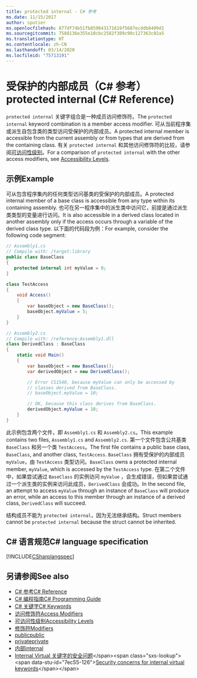 ```yaml
---
title: protected internal - C# 参考
ms.date: 11/15/2017
author: sputier
ms.openlocfilehash: 877df74b51fb859043171619f5687ecddb8409d1
ms.sourcegitcommit: 7588136e355e10cbc2582f389c90c127363c02a5
ms.translationtype: HT
ms.contentlocale: zh-CN
ms.lasthandoff: 03/14/2020
ms.locfileid: "75713191"
---
```

# <a name="protected-internal-c-reference"></a><span data-ttu-id="7ec55-102">受保护的内部成员（C# 参考）</span><span class="sxs-lookup"><span data-stu-id="7ec55-102">protected internal (C# Reference)</span></span>

<span data-ttu-id="7ec55-103">`protected internal` 关键字组合是一种成员访问修饰符。</span><span class="sxs-lookup"><span data-stu-id="7ec55-103">The `protected internal` keyword combination is a member access modifier.</span></span> <span data-ttu-id="7ec55-104">可从当前程序集或派生自包含类的类型访问受保护的内部成员。</span><span class="sxs-lookup"><span data-stu-id="7ec55-104">A protected internal member is accessible from the current assembly or from types that are derived from the containing class.</span></span> <span data-ttu-id="7ec55-105">有关 `protected internal` 和其他访问修饰符的比较，请参阅[可访问性级别](accessibility-levels.md)。</span><span class="sxs-lookup"><span data-stu-id="7ec55-105">For a comparison of `protected internal` with the other access modifiers, see [Accessibility Levels](accessibility-levels.md).</span></span>

## <a name="example"></a><span data-ttu-id="7ec55-106">示例</span><span class="sxs-lookup"><span data-stu-id="7ec55-106">Example</span></span>

<span data-ttu-id="7ec55-107">可从包含程序集内的任何类型访问基类的受保护的内部成员。</span><span class="sxs-lookup"><span data-stu-id="7ec55-107">A protected internal member of a base class is accessible from any type within its containing assembly.</span></span> <span data-ttu-id="7ec55-108">也可在另一程序集中的派生类中访问它，前提是通过派生类类型的变量进行访问。</span><span class="sxs-lookup"><span data-stu-id="7ec55-108">It is also accessible in a derived class located in another assembly only if the access occurs through a variable of the derived class type.</span></span> <span data-ttu-id="7ec55-109">以下面的代码段为例：</span><span class="sxs-lookup"><span data-stu-id="7ec55-109">For example, consider the following code segment:</span></span>

```csharp
// Assembly1.cs
// Compile with: /target:library
public class BaseClass
{
   protected internal int myValue = 0;
}

class TestAccess
{
    void Access()
    {
        var baseObject = new BaseClass();
        baseObject.myValue = 5;
    }
}
```

```csharp
// Assembly2.cs
// Compile with: /reference:Assembly1.dll
class DerivedClass : BaseClass
{
    static void Main()
    {
        var baseObject = new BaseClass();
        var derivedObject = new DerivedClass();

        // Error CS1540, because myValue can only be accessed by
        // classes derived from BaseClass.
        // baseObject.myValue = 10;

        // OK, because this class derives from BaseClass.
        derivedObject.myValue = 10;
    }
}
```

<span data-ttu-id="7ec55-110">此示例包含两个文件，即 `Assembly1.cs` 和 `Assembly2.cs`。</span><span class="sxs-lookup"><span data-stu-id="7ec55-110">This example contains two files, `Assembly1.cs` and `Assembly2.cs`.</span></span>
<span data-ttu-id="7ec55-111">第一个文件包含公共基类 `BaseClass` 和另一个类 `TestAccess`。</span><span class="sxs-lookup"><span data-stu-id="7ec55-111">The first file contains a public base class, `BaseClass`, and another class, `TestAccess`.</span></span> <span data-ttu-id="7ec55-112">`BaseClass` 拥有受保护的内部成员 `myValue`，由 `TestAccess` 类型访问。</span><span class="sxs-lookup"><span data-stu-id="7ec55-112">`BaseClass` owns a protected internal member, `myValue`, which is accessed by the `TestAccess` type.</span></span>
<span data-ttu-id="7ec55-113">在第二个文件中，如果尝试通过 `BaseClass` 的实例访问 `myValue` ，会生成错误，但如果尝试通过一个派生类的实例来访问此成员，`DerivedClass` 会成功。</span><span class="sxs-lookup"><span data-stu-id="7ec55-113">In the second file, an attempt to access `myValue` through an instance of `BaseClass` will produce an error, while an access to this member through an instance of a derived class, `DerivedClass` will succeed.</span></span>

<span data-ttu-id="7ec55-114">结构成员不能为 `protected internal`，因为无法继承结构。</span><span class="sxs-lookup"><span data-stu-id="7ec55-114">Struct members cannot be `protected internal` because the struct cannot be inherited.</span></span>

## <a name="c-language-specification"></a><span data-ttu-id="7ec55-115">C# 语言规范</span><span class="sxs-lookup"><span data-stu-id="7ec55-115">C# language specification</span></span>

[!INCLUDE[CSharplangspec](~/includes/csharplangspec-md.md)]

## <a name="see-also"></a><span data-ttu-id="7ec55-116">另请参阅</span><span class="sxs-lookup"><span data-stu-id="7ec55-116">See also</span></span>

- [<span data-ttu-id="7ec55-117">C# 参考</span><span class="sxs-lookup"><span data-stu-id="7ec55-117">C# Reference</span></span>](../index.md)
- [<span data-ttu-id="7ec55-118">C# 编程指南</span><span class="sxs-lookup"><span data-stu-id="7ec55-118">C# Programming Guide</span></span>](../../programming-guide/index.md)
- [<span data-ttu-id="7ec55-119">C# 关键字</span><span class="sxs-lookup"><span data-stu-id="7ec55-119">C# Keywords</span></span>](index.md)
- [<span data-ttu-id="7ec55-120">访问修饰符</span><span class="sxs-lookup"><span data-stu-id="7ec55-120">Access Modifiers</span></span>](access-modifiers.md)
- [<span data-ttu-id="7ec55-121">可访问性级别</span><span class="sxs-lookup"><span data-stu-id="7ec55-121">Accessibility Levels</span></span>](accessibility-levels.md)
- [<span data-ttu-id="7ec55-122">修饰符</span><span class="sxs-lookup"><span data-stu-id="7ec55-122">Modifiers</span></span>](index.md)
- [<span data-ttu-id="7ec55-123">public</span><span class="sxs-lookup"><span data-stu-id="7ec55-123">public</span></span>](public.md)
- [<span data-ttu-id="7ec55-124">private</span><span class="sxs-lookup"><span data-stu-id="7ec55-124">private</span></span>](private.md)
- [<span data-ttu-id="7ec55-125">内部</span><span class="sxs-lookup"><span data-stu-id="7ec55-125">internal</span></span>](internal.md)
- <span data-ttu-id="7ec55-126">[Internal Virtual 关键字的安全问题](https://docs.microsoft.com/previous-versions/dotnet/netframework-4.0/heyd8kky(v=vs.100))</span><span class="sxs-lookup"><span data-stu-id="7ec55-126">[Security concerns for internal virtual keywords](https://docs.microsoft.com/previous-versions/dotnet/netframework-4.0/heyd8kky(v=vs.100))</span></span>
